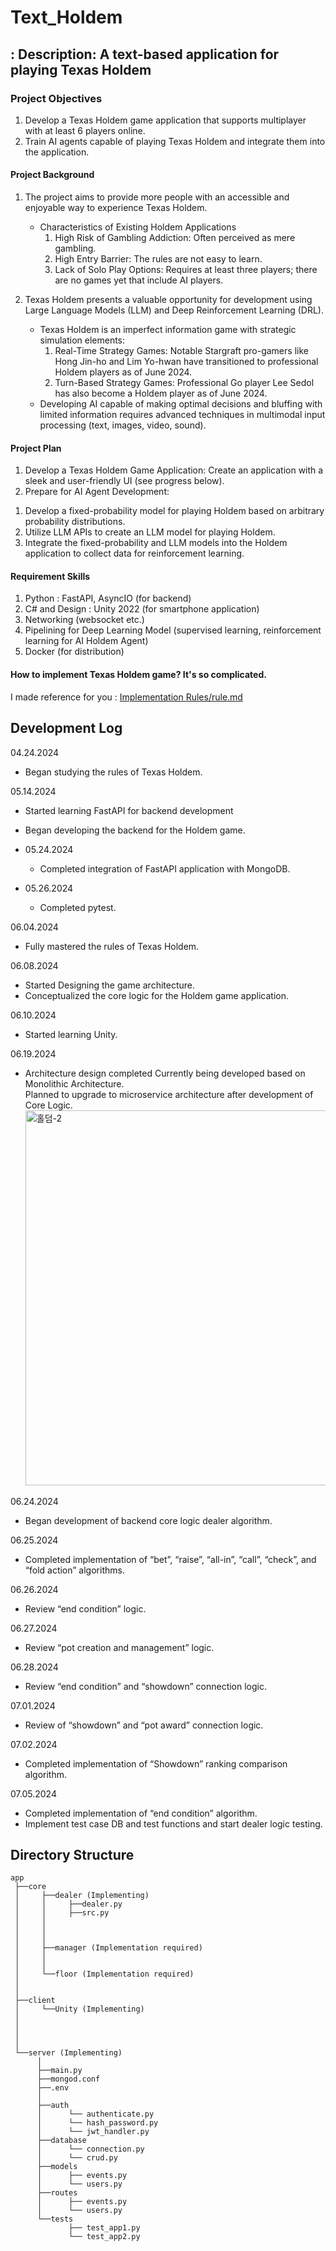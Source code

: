 # Text_Holdem


## : Description: A text-based application for playing Texas Holdem


### Project Objectives
1. Develop a Texas Holdem game application that supports multiplayer with at least 6 players online.  
2. Train AI agents capable of playing Texas Holdem and integrate them into the application.
     
#### Project Background
1. The project aims to provide more people with an accessible and enjoyable way to experience Texas Holdem.  
   - Characteristics of Existing Holdem Applications  
      1) High Risk of Gambling Addiction: Often perceived as mere gambling.  
      2) High Entry Barrier: The rules are not easy to learn.  
      3) Lack of Solo Play Options: Requires at least three players; there are no games yet that include AI players.
         
2. Texas Holdem presents a valuable opportunity for development using Large Language Models (LLM) and Deep Reinforcement Learning (DRL).  
   - Texas Holdem is an imperfect information game with strategic simulation elements:  
      1) Real-Time Strategy Games: Notable Stargraft pro-gamers like Hong Jin-ho and Lim Yo-hwan have transitioned to professional Holdem players as of June 2024.  
      2) Turn-Based Strategy Games: Professional Go player Lee Sedol has also become a Holdem player as of June 2024.  
   - Developing AI capable of making optimal decisions and bluffing with limited information requires advanced techniques in multimodal input processing (text, images, video, sound).  
  
#### Project Plan
1. Develop a Texas Holdem Game Application: Create an application with a sleek and user-friendly UI (see progress below).  
2. Prepare for AI Agent Development:  
1) Develop a fixed-probability model for playing Holdem based on arbitrary probability distributions.  
2) Utilize LLM APIs to create an LLM model for playing Holdem.  
3) Integrate the fixed-probability and LLM models into the Holdem application to collect data for reinforcement learning.

#### Requirement Skills
1. Python : FastAPI, AsyncIO (for backend)  
2. C# and Design : Unity 2022 (for smartphone application)    
3. Networking (websocket etc.)  
4. Pipelining for Deep Learning Model (supervised learning, reinforcement learning for AI Holdem Agent)  
5. Docker (for distribution)  

#### How to implement Texas Holdem game? It's so complicated.  
I made reference for you : [Implementation Rules/rule.md](https://github.com/philosucker/Text_Holdem/blob/main/Implementation%20Rules/rule.md)

## Development Log
  
04.24.2024   
   - Began studying the rules of Texas Holdem. 
    
05.14.2024   
   - Started learning FastAPI for backend development  
   - Began developing the backend for the Holdem game.  
  
   - 05.24.2024  
      - Completed integration of FastAPI application with MongoDB.  
   - 05.26.2024  
      - Completed pytest.  
        
06.04.2024  
- Fully mastered the rules of Texas Holdem.  
   
06.08.2024  
   - Started Designing the game architecture.  
   - Conceptualized the core logic for the Holdem game application.  
     
06.10.2024  
- Started learning Unity.  
  
06.19.2024  
- Architecture design completed
  Currently being developed based on Monolithic Architecture.  
  Planned to upgrade to microservice architecture after development of Core Logic.
  <img src="https://github.com/philosucker/Text_Holdem/assets/65852355/9219939e-fff9-4f3f-885f-d25b718339c0" alt="홀덤-2" width="600" />

  
06.24.2024
- Began development of backend core logic dealer algorithm.

06.25.2024
- Completed implementation of “bet”, “raise”, “all-in”, “call”, “check”, and “fold action” algorithms.

06.26.2024
- Review “end condition” logic.

06.27.2024
- Review “pot creation and management” logic.

06.28.2024
- Review “end condition” and “showdown” connection logic.

07.01.2024
- Review of “showdown” and “pot award” connection logic.

07.02.2024
- Completed implementation of “Showdown” ranking comparison algorithm.

07.05.2024
- Completed implementation of “end condition” algorithm.
- Implement test case DB and test functions and start dealer logic testing.



## Directory Structure  

    app
     ├──core  
     │     ├──dealer (Implementing)
     │     │     ├──dealer.py 
     │     │     ├──src.py 
     │     │     
     │     │     
     │     │     
     │     ├──manager (Implementation required)
     │     │     
     │     │      
     │     └──floor (Implementation required)  
     │          
     │            
     ├──client
     │     └──Unity (Implementing)
     │          
     │      
     │        
     │ 
     └──server (Implementing) 
          │
          ├──main.py
          ├──mongod.conf
          ├──.env
          │
          ├──auth
          │      └── authenticate.py
          │      └── hash_password.py
          │      └── jwt_handler.py
          ├──database
          │      └── connection.py
          │      └── crud.py
          ├──models
          │      ├── events.py
          │      └── users.py
          ├──routes
          │      ├── events.py
          │      └── users.py
          └──tests
                 ├── test_app1.py
                 └── test_app2.py
  

    

